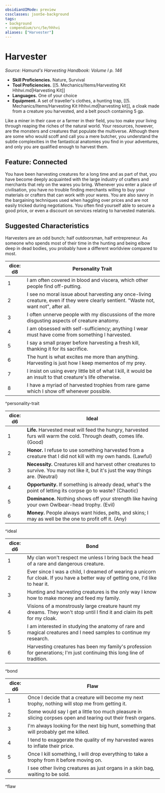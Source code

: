 ```yaml
---
obsidianUIMode: preview
cssclasses: json5e-background
tags:
- background
- compendium/src/5e/hhhvi
aliases: ["Harvester"]
---
```

# Harvester
*Source: Hamund's Harvesting Handbook: Volume I p. 146*  

- **Skill Proficiencies.** Nature, Survival  
- **Tool Proficiencies.** [[5. Mechanics/Items/Harvesting Kit Hhhvi.md\|Harvesting Kit]]  
- **Languages.** One of your choice  
- **Equipment.** A set of traveller's clothes, a hunting trap, [[5. Mechanics/Items/Harvesting Kit Hhhvi.md\|harvesting kit]], a cloak made from a creature you harvested, and a belt pouch containing 5 gp.  

Like a miner in their cave or a farmer in their field, you too make your living through reaping the riches of the natural world. Your resources, however, are the monsters and creatures that populate the multiverse. Although there are some who would scoff and call you a mere butcher, you understand the subtle complexities in the fantastical anatomies you find in your adventures, and only you are qualified enough to harvest them.

## Feature: Connected

You have been harvesting creatures for a long time and as part of that, you have become deeply acquainted with the large industry of crafters and merchants that rely on the wares you bring. Whenever you enter a place of civilisation, you have no trouble finding merchants willing to buy your materials or crafters that can work with your wares. You are also savvy in the bargaining techniques used when haggling over prices and are not easily tricked during negotiations. You often find yourself able to secure a good price, or even a discount on services relating to harvested materials.

## Suggested Characteristics

Harvesters are an odd bunch; half outdoorsman, half entrepreneur. As someone who spends most of their time in the hunting and being elbow deep in dead bodies, you probably have a different worldview compared to most.

| dice: d8 | Personality Trait |
|----------|-------------------|
| 1 | I am often covered in blood and viscera, which other people find off-putting. |
| 2 | I see no moral issue about harvesting any once-living creature, even if they were clearly sentient. "Waste not, want not", after all. |
| 3 | I often unnerve people with my discussions of the more disgusting aspects of creature anatomy. |
| 4 | I am obsessed with self-sufficiency; anything I wear must have come from something I harvested. |
| 5 | I say a small prayer before harvesting a fresh kill, thanking it for its sacrifice. |
| 6 | The hunt is what excites me more than anything. Harvesting is just how I keep mementos of my prey. |
| 7 | I insist on using every little bit of what I kill, it would be an insult to that creature's life otherwise. |
| 8 | I have a myriad of harvested trophies from rare game which I show off whenever possible. |
^personality-trait

| dice: d6 | Ideal |
|----------|-------|
| 1 | **Life.** Harvested meat will feed the hungry, harvested furs will warm the cold. Through death, comes life. (Good) |
| 2 | **Honor.** I refuse to use something harvested from a creature that I did not kill with my own hands. (Lawful) |
| 3 | **Necessity.** Creatures kill and harvest other creatures to survive. You may not like it, but it's just the way things are. (Neutral) |
| 4 | **Opportunity.** If something is already dead, what's the point of letting its corpse go to waste? (Chaotic) |
| 5 | **Dominance.** Nothing shows off your strength like having your own Owlbear-head trophy. (Evil) |
| 6 | **Money.** People always want hides, pelts, and skins; I may as well be the one to profit off it. (Any) |
^ideal

| dice: d6 | Bond |
|----------|------|
| 1 | My clan won't respect me unless I bring back the head of a rare and dangerous creature. |
| 2 | Ever since I was a child, I dreamed of wearing a unicorn fur cloak. If you have a better way of getting one, I'd like to hear it. |
| 3 | Hunting and harvesting creatures is the only way I know how to make money and feed my family. |
| 4 | Visions of a monstrously large creature haunt my dreams. They won't stop until I find it and claim its pelt for my cloak. |
| 5 | I am interested in studying the anatomy of rare and magical creatures and I need samples to continue my research. |
| 6 | Harvesting creatures has been my family's profession for generations; I'm just continuing this long line of tradition. |
^bond

| dice: d6 | Flaw |
|----------|------|
| 1 | Once I decide that a creature will become my next trophy, nothing will stop me from getting it. |
| 2 | Some would say I get a little too much pleasure in slicing corpses open and tearing out their fresh organs. |
| 3 | I'm always looking for the next big hunt, something that will probably get me killed. |
| 4 | I tend to exaggerate the quality of my harvested wares to inflate their price. |
| 5 | Once I kill something, I will drop everything to take a trophy from it before moving on. |
| 6 | I see other living creatures as just organs in a skin bag, waiting to be sold. |
^flaw